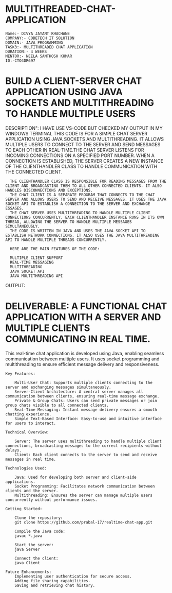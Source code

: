 # MULTITHREADED-CHAT-APPLICATION

    Name:- DIVYA JAYANT KHACHANE 
    COMPANY:- CODETECH IT SOLUTION 
    DOMAIN:- JAVA PROGRAMMING 
    TASK3:- MULTITHREADED CHAT APPLICATION 
    DURATION:- 4 WEEKS 
    MENTOR:- NEELA SANTHOSH KUMAR 
    ID:-CTO4DR697
    
# BUILD A CLIENT-SERVER CHAT APPLICATION USING JAVA SOCKETS AND MULTITHREADING TO HANDLE MULTIPLE USERS

  DESCRIPTION": 
      I HAVE USE VS-CODE BUT CHECKED MY OUTPUT IN MY WINDOWS TERMINAL THIS CODE IS FOR A SIMPLE CHAT SERVER APPLICATION USING JAVA SOCKETS AND MULTITHREADING. IT ALLOWS MULTIPLE USERS TO CONNECT TO THE SERVER AND SEND MESSAGES TO EACH OTHER IN REAL-TIME.THE CHAT SERVER LISTENS FOR INCOMING CONNECTIONS ON A SPECIFIED PORT NUMBER. WHEN A CONNECTION IS ESTABLISHED, THE SERVER CREATES A NEW INSTANCE OF THE CLIENTHANDLER CLASS TO HANDLE COMMUNICATION WITH THE CONNECTED CLIENT.
      
      THE CLIENTHANDLER CLASS IS RESPONSIBLE FOR READING MESSAGES FROM THE CLIENT AND BROADCASTING THEM TO ALL OTHER CONNECTED CLIENTS. IT ALSO HANDLES DISCONNECTIONS AND EXCEPTIONS.
      THE CHAT CLIENT IS A SEPARATE PROGRAM THAT CONNECTS TO THE CHAT SERVER AND ALLOWS USERS TO SEND AND RECEIVE MESSAGES. IT USES THE JAVA SOCKET API TO ESTABLISH A CONNECTION TO THE SERVER AND EXCHANGE ESSAGES.
      THE CHAT SERVER USES MULTITHREADING TO HANDLE MULTIPLE CLIENT CONNECTIONS CONCURRENTLY. EACH CLIENTHANDLER INSTANCE RUNS IN ITS OWN THREAD, ALLOWING THE SERVER TO HANDLE MULTIPLE MESSAGES SIMULTANEOUSLY.
      THE CODE IS WRITTEN IN JAVA AND USES THE JAVA SOCKET API TO ESTABLISH NETWORK CONNECTIONS. IT ALSO USES THE JAVA MULTITHREADING API TO HANDLE MULTIPLE THREADS CONCURRENTLY.
      
      HERE ARE THE MAIN FEATURES OF THE CODE:
      
      MULTIPLE CLIENT SUPPORT
      REAL-TIME MESSAGING
      MULTITHREADING
      JAVA SOCKET API
      JAVA MULTITHREADING API
      
  OUTPUT: 

# DELIVERABLE: A FUNCTIONAL CHAT APPLICATION WITH A SERVER AND MULTIPLE CLIENTS COMMUNICATING IN REAL TIME.

 This real-time chat application is developed using Java, enabling seamless communication between multiple users. It uses socket programming and multithreading to ensure efficient message delivery and responsiveness.

    Key Features:
    
        Multi-User Chat: Supports multiple clients connecting to the server and exchanging messages simultaneously.
        Server-Client Architecture: A central server manages all communication between clients, ensuring real-time message exchange.
        Private & Group Chats: Users can send private messages or join group chats visible to all connected clients.
        Real-Time Messaging: Instant message delivery ensures a smooth chatting experience.
        Simple Text-Based Interface: Easy-to-use and intuitive interface for users to interact.
    
    Technical Overview:
    
        Server: The server uses multithreading to handle multiple client connections, broadcasting messages to the correct recipients without delays.
        Client: Each client connects to the server to send and receive messages in real time.
        
    Technologies Used:
    
        Java: Used for developing both server and client-side applications.
        Socket Programming: Facilitates network communication between clients and the server.
        Multithreading: Ensures the server can manage multiple users concurrently without performance issues.
        
    Getting Started:
    
        Clone the repository:
        git clone https://github.com/prabal-17/realtime-chat-app.git
        
        Compile the Java code:
        javac *.java
        
        Start the server:
        java Server
        
        Connect the client:
        java Client
    
    Future Enhancements:
        Implementing user authentication for secure access.
        Adding file sharing capabilities.
        Saving and retrieving chat history.
